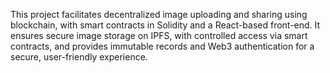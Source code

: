 This project facilitates decentralized image uploading and sharing using blockchain, with smart contracts in Solidity and a React-based front-end. It ensures secure image storage on IPFS, with controlled access via smart contracts, and provides immutable records and Web3 authentication for a secure, user-friendly experience.
